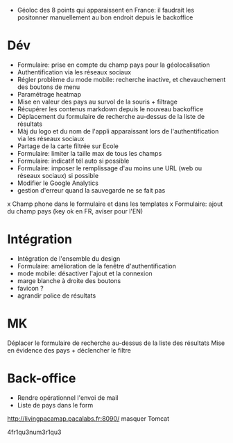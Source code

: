 
- Géoloc des 8 points qui apparaissent en France: il faudrait les positonner manuellement au bon endroit depuis le backoffice

# Dév
- Formulaire: prise en compte du champ pays pour la géolocalisation
- Authentification via les réseaux sociaux
- Régler problème du mode mobile: recherche inactive, et chevauchement des boutons de menu
- Paramétrage heatmap
- Mise en valeur des pays au survol de la souris + filtrage
- Récupérer les contenus markdown depuis le nouveau backoffice
- Déplacement du formulaire de recherche au-dessus de la liste de résultats
- Màj du logo et du nom de l'appli apparaissant lors de l'authentification via les réseaux sociaux
- Partage de la carte filtrée sur Ecole
- Formulaire: limiter la taille max de tous les champs
- Formulaire: indicatif tél auto si possible
- Formulaire: imposer le remplissage d'au moins une URL (web ou réseaux sociaux) si possible
- Modifier le Google Analytics
- gestion d'erreur quand la sauvegarde ne se fait pas

x Champ phone dans le formulaire et dans les templates
x Formulaire: ajout du champ pays (key ok en FR, aviser pour l'EN)


# Intégration
- Intégration de l'ensemble du design
- Formulaire: amélioration de la fenêtre d'authentification
- mode mobile: désactiver l'ajout et la connexion
- marge blanche à droite des boutons
- favicon ?
- agrandir police de résultats


# MK

  Déplacer le formulaire de recherche au-dessus de la liste des résultats
  Mise en évidence des pays + déclencher le filtre

# Back-office
  - Rendre opérationnel l'envoi de mail
  - Liste de pays dans le form

http://livingpacamap.pacalabs.fr:8090/ masquer Tomcat

4fr1qu3num3r1qu3
